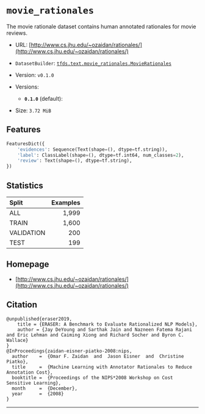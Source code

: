 <div itemscope itemtype="http://schema.org/Dataset">
  <div itemscope itemprop="includedInDataCatalog" itemtype="http://schema.org/DataCatalog">
    <meta itemprop="name" content="TensorFlow Datasets" />
  </div>

  <meta itemprop="name" content="movie_rationales" />
  <meta itemprop="description" content="&#10;The movie rationale dataset contains human annotated rationales for movie&#10;reviews.&#10;&#10;&#10;To use this dataset:&#10;&#10;```python&#10;import tensorflow_datasets as tfds&#10;&#10;ds = tfds.load('movie_rationales', split='train')&#10;for ex in ds.take(4):&#10;  print(ex)&#10;```&#10;&#10;See [the guide](https://www.tensorflow.org/datasets/overview) for more&#10;informations on [tensorflow_datasets](https://www.tensorflow.org/datasets).&#10;&#10;" />
  <meta itemprop="url" content="https://www.tensorflow.org/datasets/catalog/movie_rationales" />
  <meta itemprop="sameAs" content="http://www.cs.jhu.edu/~ozaidan/rationales/" />
  <meta itemprop="citation" content="&#10;@unpublished{eraser2019,&#10;    title = {ERASER: A Benchmark to Evaluate Rationalized NLP Models},&#10;    author = {Jay DeYoung and Sarthak Jain and Nazneen Fatema Rajani and Eric Lehman and Caiming Xiong and Richard Socher and Byron C. Wallace}&#10;}&#10;@InProceedings{zaidan-eisner-piatko-2008:nips,&#10;  author    =  {Omar F. Zaidan  and  Jason Eisner  and  Christine Piatko},&#10;  title     =  {Machine Learning with Annotator Rationales to Reduce Annotation Cost},&#10;  booktitle =  {Proceedings of the NIPS*2008 Workshop on Cost Sensitive Learning},&#10;  month     =  {December},&#10;  year      =  {2008}&#10;}&#10;" />
</div>

# `movie_rationales`

The movie rationale dataset contains human annotated rationales for movie
reviews.

*   URL:
    [http://www.cs.jhu.edu/~ozaidan/rationales/](http://www.cs.jhu.edu/~ozaidan/rationales/)
*   `DatasetBuilder`:
    [`tfds.text.movie_rationales.MovieRationales`](https://github.com/tensorflow/datasets/tree/master/tensorflow_datasets/text/movie_rationales.py)
*   Version: `v0.1.0`
*   Versions:

    *   **`0.1.0`** (default):

*   Size: `3.72 MiB`

## Features

```python
FeaturesDict({
    'evidences': Sequence(Text(shape=(), dtype=tf.string)),
    'label': ClassLabel(shape=(), dtype=tf.int64, num_classes=2),
    'review': Text(shape=(), dtype=tf.string),
})
```

## Statistics

Split      | Examples
:--------- | -------:
ALL        | 1,999
TRAIN      | 1,600
VALIDATION | 200
TEST       | 199

## Homepage

*   [http://www.cs.jhu.edu/~ozaidan/rationales/](http://www.cs.jhu.edu/~ozaidan/rationales/)

## Citation

```
@unpublished{eraser2019,
    title = {ERASER: A Benchmark to Evaluate Rationalized NLP Models},
    author = {Jay DeYoung and Sarthak Jain and Nazneen Fatema Rajani and Eric Lehman and Caiming Xiong and Richard Socher and Byron C. Wallace}
}
@InProceedings{zaidan-eisner-piatko-2008:nips,
  author    =  {Omar F. Zaidan  and  Jason Eisner  and  Christine Piatko},
  title     =  {Machine Learning with Annotator Rationales to Reduce Annotation Cost},
  booktitle =  {Proceedings of the NIPS*2008 Workshop on Cost Sensitive Learning},
  month     =  {December},
  year      =  {2008}
}
```

--------------------------------------------------------------------------------
